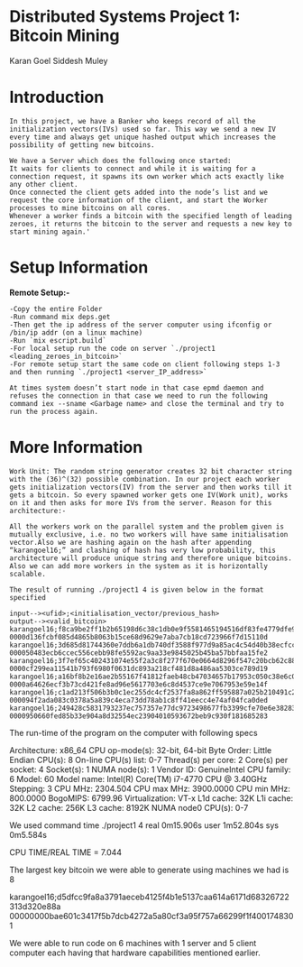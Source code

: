 # Distributed Systems Project 1: Bitcoin Mining

Karan Goel								Siddesh Muley

# Introduction
```
In this project, we have a Banker who keeps record of all the initialization vectors(IVs) used so far. This way we send a new IV every time and always get unique hashed output which increases the possibility of getting new bitcoins.

We have a Server which does the following once started:
It waits for clients to connect and while it is waiting for a connection request, it spawns its own worker which acts exactly like any other client.
Once connected the client gets added into the node’s list and we request the core information of the client, and start the Worker processes to mine bitcoins on all cores.
Whenever a worker finds a bitcoin with the specified length of leading zeroes, it returns the bitcoin to the server and requests a new key to start mining again.'
```
# Setup Information
**Remote Setup:-**
```
-Copy the entire Folder
-Run command mix deps.get
-Then get the ip address of the server computer using ifconfig or /bin/ip addr (on a linux machine)
-Run `mix escript.build`
-For local setup run the code on server `./project1 <leading_zeroes_in_bitcoin>`
-For remote setup start the same code on client following steps 1-3 and then running `./project1 <server_IP_address>`

At times system doesn’t start node in that case epmd daemon and refuses the connection in that case we need to run the following command iex --sname <Garbage name> and close the terminal and try to run the process again.
```

# More Information
```
Work Unit: The random string generator creates 32 bit character string with the (36)^(32) possible combination. In our project each worker gets initialization vectors(IV) from the server and then works till it gets a bitcoin. So every spawned worker gets one IV(Work unit), works on it and then asks for more IVs from the server. Reason for this architecture:-

All the workers work on the parallel system and the problem given is mutually exclusive, i.e. no two workers will have same initialisation vector.Also we are hashing again on the hash after appending “karangoel16;” and clashing of hash has very low probability, this architecture will produce unique string and therefore unique bitcoins. 
Also we can add more workers in the system as it is horizontally scalable.

The result of running ./project1 4 is given below in the format specified

input--><ufid>;<initialisation_vector/previous_hash>
output--><valid_bitcoin>
karangoel16;f8ca9be2ff1b2b65198d6c38c1db0e9f5581465194516df83fe4779dfe9cde29 0000d136fcbf085d4865b8063b15ce68d9629e7aba7cb18cd723966f7d15110d
karangoel16;3d685d81744360e7ddb6a1db740df3588f977d9a85ac4c54d40b38ecfcc0e1dc 000050483ecb6ccec556cebb98fe5592ac9aa33e9845025b45ba57bbfaa15fe2
karangoel16;3f7ef65c402431074e55f2a3c8f277f670e0664d8296f547c20bcb62c883357c 0000cf299ea11541b793f6980f0631dc893a218cf481d8a486aa5303ce789d19
karangoel16;a16bf8b2e16ae2b55167f41812faeb48cb47034657b17953c050c38e6c034b6b 0000a64626ecf3b73cd421fe8ad96e5617703e6c8d4537ce9e7067953e59e14f
karangoel16;c1ad213f506b3b0c1ec255dc4cf2537fa8a862ff595887a025b210491c2dc6b6 000094f2ada083c0378a5a839c4eca73dd78ab1c8ff41eecc4e74af04fca0ded
karangoel16;249428c5831793237ec757357e77dc9723498677fb3399cfe70e6e38283653da 0000950660fed85b33e904a8d32554ec23904010593672beb9c930f181685283

```

The run-time of the program on the computer with following specs

Architecture:          x86_64
CPU op-mode(s):        32-bit, 64-bit
Byte Order:            Little Endian
CPU(s):                8
On-line CPU(s) list:   0-7
Thread(s) per core:    2
Core(s) per socket:    4
Socket(s):             1
NUMA node(s):          1
Vendor ID:             GenuineIntel
CPU family:            6
Model:                 60
Model name:            Intel(R) Core(TM) i7-4770 CPU @ 3.40GHz
Stepping:              3
CPU MHz:               2304.504
CPU max MHz:           3900.0000
CPU min MHz:           800.0000
BogoMIPS:              6799.96
Virtualization:        VT-x
L1d cache:             32K
L1i cache:             32K
L2 cache:              256K
L3 cache:              8192K
NUMA node0 CPU(s):     0-7

We used command time ./project1 4
real    0m15.906s
user    1m52.804s
sys     0m5.584s

CPU TIME/REAL TIME = 7.044

The largest key bitcoin we were able to generate using machines we had is 8

karangoel16;d5dfcc9fa8a3791aeceb4125f4b1e5137caa614a6171d68326722313d320e88a 00000000bae601c3417f5b7dcb4272a5a80cf3a95f757a66299f1f4001748301



We were able to run code on 6 machines with 1 server and 5 client computer each having that hardware capabilities mentioned earlier.
